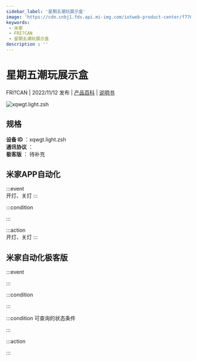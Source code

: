 ```yaml
---
sidebar_label: '星期五潮玩展示盒'
image: 'https://cdn.cnbj1.fds.api.mi-img.com/iotweb-product-center/f7766a735dc7e01e3b7654d2382c8072_1662082263382.png?GalaxyAccessKeyId=AKVGLQWBOVIRQ3XLEW&Expires=9223372036854775807&Signature=eF85KF0G1iEsifBj5l+pI6cfxzY='
keywords: 
 - 米家
 - FRI?CAN
 - 星期五潮玩展示盒
description : ''
---
```

# 星期五潮玩展示盒

FRI?CAN | 2022/11/12 发布 | [产品百科](https://home.mi.com/webapp/content/baike/product/index.html?model=xqwgt.light.zsh/) | [说明书](https://home.mi.com/views/introduction.html?model=xqwgt.light.zsh&region=cn)

![xqwgt.light.zsh](https://cdn.cnbj1.fds.api.mi-img.com/iotweb-product-center/f7766a735dc7e01e3b7654d2382c8072_1662082263382.png?GalaxyAccessKeyId=AKVGLQWBOVIRQ3XLEW&Expires=9223372036854775807&Signature=eF85KF0G1iEsifBj5l+pI6cfxzY=)

## 规格  
> 
**设备 ID** ：xqwgt.light.zsh  
**通讯协议** ：  
**极客版**  ： 待补充 


## 米家APP自动化  

:::event  
开灯、关灯
:::

:::condition  

:::

:::action   
开灯、关灯
:::

## 米家自动化极客版  

:::event  

:::

:::condition  

:::

:::condition 可查询的状态条件  

:::

:::action  

:::

        
